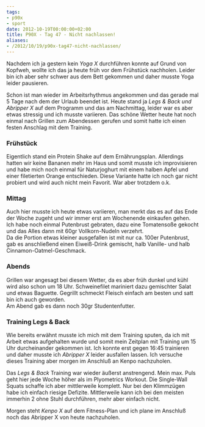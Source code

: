 ```yaml
---
tags:
- p90x
- sport
date: 2012-10-19T00:00:00+02:00
title: P90X - Tag 47 - Nicht nachlassen!
aliases:
- /2012/10/19/p90x-tag47-nicht-nachlassen/
---
```


Nachdem ich ja gestern kein _Yoga X_ durchführen konnte auf Grund von Kopfweh, wollte ich das ja heute früh vor dem Frühstück nachholen. Leider bin ich aber sehr schwer aus dem Bett gekommen und daher musste Yoga leider pausieren.   

Schon ist man wieder im Arbeitsrhythmus angekommen und das gerade mal 5 Tage nach dem der Urlaub beendet ist. Heute stand ja _Legs & Back und Abripper X_ auf dem Programm und das am Nachmittag, leider war es aber etwas stressig und ich musste variieren. Das schöne Wetter heute hat noch einmal nach Grillen zum Abendessen gerufen und somit hatte ich einen festen Anschlag mit dem Training.

### Frühstück
Eigentlich stand ein Protein Shake auf dem Ernährungsplan. Allerdings hatten wir keine Bananen mehr im Haus und somit musste ich improvisieren und habe mich noch einmal für Naturjoghurt mit einem halben Apfel und einer filetierten Orange entschieden. Diese Variante hatte ich noch gar nicht probiert und wird auch nicht mein Favorit. War aber trotzdem o.k.   

### Mittag
Auch hier musste ich heute etwas variieren, man merkt das es auf das Ende der Woche zugeht und wir immer erst am Wochenende einkaufen gehen.   
Ich habe noch einmal Putenbrust gebraten, dazu eine Tomatensoße gekocht und das Alles dann mit 60gr Vollkorn-Nudeln verzehrt.   
Da die Portion etwas kleiner ausgefallen ist mit nur ca. 100er Putenbrust, gab es anschließend einen Eiweiß-Drink gemischt, halb Vanille- und halb Cinnamon-Oatmel-Geschmack.

### Abends
Grillen war angesagt bei diesem Wetter, da es aber früh dunkel und kühl wird also schon um 18 Uhr. Schweinefilet mariniert dazu gemischter Salat und etwas Baguette. Gegrillt schmeckt Fleisch einfach am besten und satt bin ich auch geworden.   
Am Abend gab es dann noch 30gr Studentenfutter.

### Training Legs & Back
Wie bereits erwähnt musste ich mich mit dem Training sputen, da ich mit Arbeit etwas aufgehalten wurde und somit mein Zeitplan mit Training um 15 Uhr durcheinander gekommen ist. Ich konnte erst gegen 16:45 trainieren und daher musste ich _Abripper X_ leider ausfallen lassen. Ich versuche dieses Training aber morgen im Anschluß an Kenpo nachzuholen.

Das _Legs & Back_ Training war wieder äußerst anstrengend. Mein max. Puls geht hier jede Woche höher als im Plyometrics Workout. Die Single-Wall Squats schaffe ich aber mittlerweile komplett. Nur bei den Klimmzügen habe ich einfach riesige Defizite. Mittlerweile kann ich bei den meisten immerhin 2 ohne Stuhl durchführen, mehr aber einfach nicht.

Morgen steht _Kenpo X_ auf dem Fitness-Plan und ich plane im Anschluß noch das Abripper X von heute nachzuholen.

